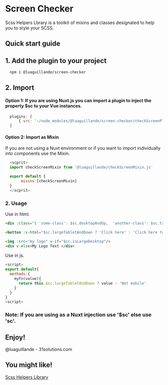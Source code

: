 # Screen Checker

  Scss Helpers Lbrary is a toolkit of mixins and classes designated to help you to style your SCSS.

      
## Quick start guide
  
  
## 1. Add the plugin to your project

  ```bash
    npm i @luaguillande/screen-checker
  ```

## 2. Import

#### Option 1: If you are using Nuxt.js you can import a plugin to inject the property $sc to your Vue instances.

  ```nuxt.config.js
    plugins: [
        { src: '~/node_modules/@luaguillande/screen-checker/checkScreenPlugin.js'}
    ]
  ```

#### Option 2: Import as Mixin

If you are not using a Nuxt environment or if you want to import individually into components use the Mixin.

  ```js
    <scprit>
    import checkScreenMixin from '@luaguillande/checkScreenMixin.js'

    export default {
         mixins:[checkScreenMixin]
    }
    </scprit>
  ```

### 2. Usage

Use in html. 

  ```html
  <div :class="{ 'some-class': $sc.desktopAndUp,  'another-class': $sc.tabletAndDown}">
  ```
  
  ```html
  <button :v-html="$sc.largeTabletAndDown ? 'Click here' : 'Click here to send me a text' "></button>
  ```

  ```html
  <img :src="my logo" v-if="$sc.isLargeDesktop"/>
  <div v-else>My Logo Text </div>
  ```
Use in js. 

  ```js
 <script>
  export default{
    methods:{
      myFn(value){
        return this.$sc.largeTabletAndDown ? value : 'Not mobile'
      }
    }
  }
 <script>
  ```


### Note: If you are using as a Nuxt injection use '$sc' else use 'sc'.

 
## Enjoy!

@luaguillande - 31solutions.com

## You might like!

[Scss Helpers Library](https://www.npmjs.com/package/@luaguillande/scss_helpers)